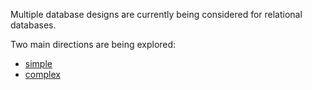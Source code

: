 Multiple database designs are currently being considered for relational databases.

Two main directions are being explored:

 - [simple](#01-simple-schema-section)
 - [complex](#02-complex-schema-section)